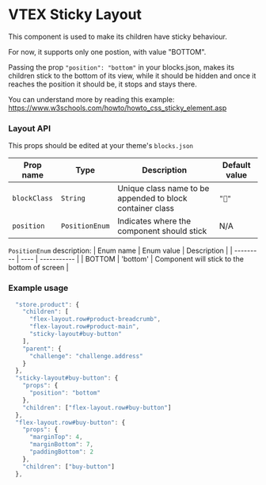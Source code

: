 # VTEX Sticky Layout

This component is used to make its children have sticky behaviour.

For now, it supports only one postion, with value "BOTTOM".

Passing the prop `"position": "bottom"` in your blocks.json, makes its children stick to the bottom of its view, while it should be hidden and once it reaches the position it should be, it stops and stays there.

You can understand more by reading this example: https://www.w3schools.com/howto/howto_css_sticky_element.asp

### Layout API

This props should be edited at your theme's `blocks.json`

| Prop name    | Type           | Description                                               | Default value |
| ------------ | -------------- | --------------------------------------------------------- | ------------- |
| `blockClass` | `String`       | Unique class name to be appended to block container class | `""`          |
| `position`   | `PositionEnum` | Indicates where the component should stick                | N/A           |

`PositionEnum` description:
| Enum name | Enum value | Description |
| --------- | ---- | ----------- |
| BOTTOM | 'bottom' | Component will stick to the bottom of screen |

### Example usage

```js
  "store.product": {
    "children": [
      "flex-layout.row#product-breadcrumb",
      "flex-layout.row#product-main",
      "sticky-layout#buy-button"
    ],
    "parent": {
      "challenge": "challenge.address"
    }
  },
  "sticky-layout#buy-button": {
    "props": {
      "position": "bottom"
    },
    "children": ["flex-layout.row#buy-button"]
  },
  "flex-layout.row#buy-button": {
    "props": {
      "marginTop": 4,
      "marginBottom": 7,
      "paddingBottom": 2
    },
    "children": ["buy-button"]
  },
```
